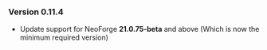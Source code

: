 ### Version 0.11.4
* Update support for NeoForge **21.0.75-beta** and above (Which is now the minimum required version)